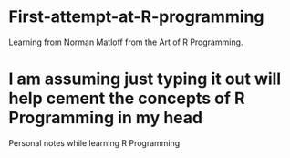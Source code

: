 # First-attempt-at-R-programming
Learning from Norman Matloff from the Art of R Programming.
# I am assuming just typing it out will help cement the concepts of R Programming in my head
Personal notes while learning R Programming
